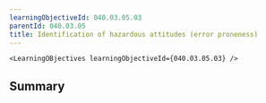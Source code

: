 ```yaml
---
learningObjectiveId: 040.03.05.03
parentId: 040.03.05
title: Identification of hazardous attitudes (error proneness)
---
```


```tsx eval
<LearningOBjectives learningObjectiveId={040.03.05.03} />
```

## Summary
